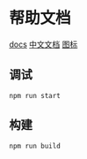 # 帮助文档

[docs](http://ionicframework.com/docs/v1/overview/)
[中文文档](http://www.ionic.wang/js_doc-index-id-21.html)
[图标](http://ionicons.com/)

## 调试

```
npm run start
```

## 构建

```
npm run build
```
